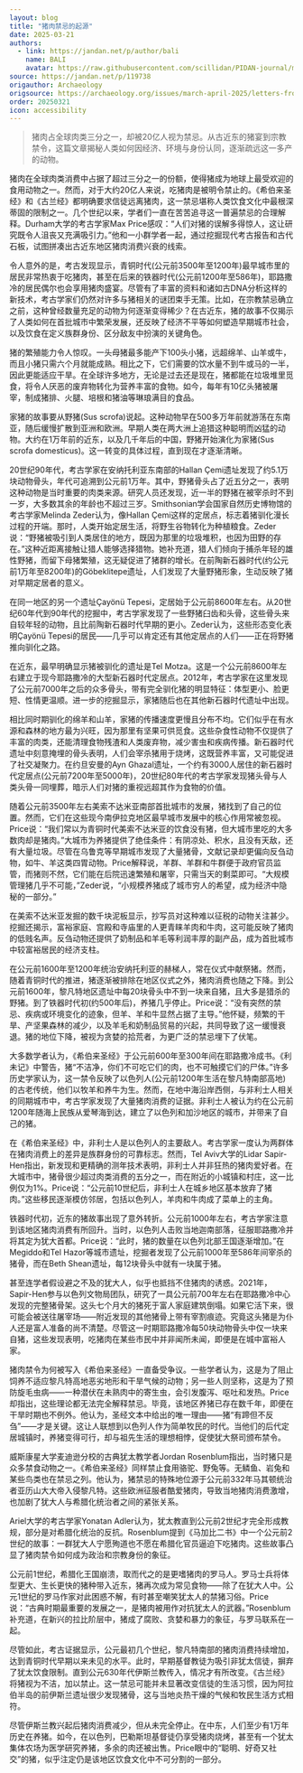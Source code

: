 ```yaml
---
layout: blog
title: "猪肉禁忌的起源"
date: 2025-03-21
authors:
  - link: https://jandan.net/p/author/bali
    name: BALI
    avatar: https://raw.githubusercontent.com/scillidan/PIDAN-journal/main/asset/yafa.png
source: https://jandan.net/p/119738
origauthor: Archaeology
origsource: https://archaeology.org/issues/march-april-2025/letters-from/on-the-origin-of-the-pork-taboo/
order: 20250321
icon: accessibility
---
```


> 猪肉占全球肉类三分之一，却被20亿人视为禁忌。从古近东的猪宴到宗教禁令，这篇文章揭秘人类如何因经济、环境与身份认同，逐渐疏远这一多产的动物。

猪肉在全球肉类消费中占据了超过三分之一的份额，使得猪成为地球上最受欢迎的食用动物之一。然而，对于大约20亿人来说，吃猪肉是被明令禁止的。《希伯来圣经》和《古兰经》都明确要求信徒远离猪肉，这一禁忌堪称人类饮食文化中最根深蒂固的限制之一。几个世纪以来，学者们一直在苦苦追寻这一普遍禁忌的合理解释。Durham大学的考古学家Max Price感叹：“人们对猪的误解多得惊人，这让研究既令人沮丧又充满吸引力。”他和一小群学者一起，通过挖掘现代考古报告和古代石板，试图拼凑出古近东地区猪肉消费兴衰的线索。

令人意外的是，考古发现显示，青铜时代(公元前3500年至1200年)最早城市里的居民非常热衷于吃猪肉，甚至在后来的铁器时代(公元前1200年至586年)，耶路撒冷的居民偶尔也会享用猪肉盛宴。尽管有了丰富的资料和诸如古DNA分析这样的新技术，考古学家们仍然对许多与猪相关的谜团束手无策。比如，在宗教禁忌确立之前，这种曾经数量充足的动物为何逐渐变得稀少？在古近东，猪的故事不仅揭示了人类如何在首批城市中繁荣发展，还反映了经济不平等如何塑造早期城市社会，以及饮食在定义族群身份、区分敌友中扮演的关键角色。

猪的繁殖能力令人惊叹。一头母猪最多能产下100头小猪，远超绵羊、山羊或牛，而且小猪只需六个月就能成熟。相比之下，它们需要的饮水量不到牛或马的一半，因此更能适应干旱。在全球许多地方，无论是过去还是现在，猪都能在垃圾堆里觅食，将令人厌恶的废弃物转化为营养丰富的食物。如今，每年有10亿头猪被屠宰，制成猪排、火腿、培根和猪油等琳琅满目的食品。

家猪的故事要从野猪(Sus scrofa)说起。这种动物早在500多万年前就游荡在东南亚，随后缓慢扩散到亚洲和欧洲。早期人类在两大洲上追猎这种聪明而凶猛的动物。大约在1万年前的近东，以及几千年后的中国，野猪开始演化为家猪(Sus scrofa domesticus)。这一转变的具体过程，直到现在才逐渐清晰。

20世纪90年代，考古学家在安纳托利亚东南部的Hallan Çemi遗址发现了约5.1万块动物骨头，年代可追溯到公元前1万年。其中，野猪骨头占了近五分之一，表明这种动物是当时重要的肉类来源。研究人员还发现，近一半的野猪在被宰杀时不到一岁，大多数其余的年龄也不超过三岁。Smithsonian学会国家自然历史博物馆的考古学家Melinda Zeder认为，像Hallan Çemi这样的定居点，标志着猪驯化漫长过程的开端。那时，人类开始定居生活，将野生谷物转化为种植粮食。Zeder说：“野猪被吸引到人类居住的地方，既因为那里的垃圾堆积，也因为田野的存在。”这种近距离接触让猎人能够选择猎物。她补充道，猎人们倾向于捕杀年轻的雄性野猪，而留下母猪繁殖，这无疑促进了猪群的增长。在前陶新石器时代(约公元前1万年至8200年)的Göbeklitepe遗址，人们发现了大量野猪形象，生动反映了猪对早期定居者的意义。

在同一地区的另一个遗址Çayönü Tepesi，定居始于公元前8600年左右。从20世纪60年代到90年代的挖掘中，考古学家发现了一些野猪臼齿和头骨，这些骨头来自较年轻的动物，且比前陶新石器时代早期的更小。Zeder认为，这些形态变化表明Çayönü Tepesi的居民——几乎可以肯定还有其他定居点的人们——正在将野猪推向驯化之路。

在近东，最早明确显示猪被驯化的遗址是Tel Motza。这是一个公元前8600年左右建立于现今耶路撒冷的大型新石器时代定居点。2012年，考古学家在这里发现了公元前7000年之后的众多骨头，带有完全驯化猪的明显特征：体型更小、脸更短、性情更温顺。进一步的挖掘显示，家猪随后也在其他新石器时代遗址中出现。

相比同时期驯化的绵羊和山羊，家猪的传播速度更慢且分布不均。它们似乎在有水源和森林的地方最为兴旺，因为那里有坚果可供觅食。这些杂食性动物不仅提供了丰富的肉类，还能清理食物残渣和人类废弃物，减少害虫和疾病传播。新石器时代遗址中刻意掩埋的骨头表明，人们会宰杀猪用于烧烤，这既营养丰富，又可能促进了社交凝聚力。在约旦安曼的Ayn Ghazal遗址，一个约有3000人居住的新石器时代定居点(公元前7200年至5000年)，20世纪80年代的考古学家发现猪头骨与人类头骨一同埋葬，暗示人们对猪的重视远超其作为食物的价值。

随着公元前3500年左右美索不达米亚南部首批城市的发展，猪找到了自己的位置。然而，它们在这些现今南伊拉克地区最早城市发展中的核心作用常被忽视。Price说：“我们常以为青铜时代美索不达米亚的饮食没有猪，但大城市里吃的大多数肉却是猪肉。”大城市为养猪提供了绝佳条件：有阴凉处、积水，且没有天敌，还有大量垃圾。尽管在乌鲁克等早期城市发现了大量猪骨，文献记录却更偏向反刍动物，如牛、羊这类四胃动物。Price解释说，羊群、羊群和牛群便于政府官员监管，而猪则不然，它们能在后院迅速繁殖和屠宰，只需当天的剩菜即可。“大规模管理猪几乎不可能，”Zeder说，“小规模养猪成了城市穷人的希望，成为经济中隐秘的一部分。”

在美索不达米亚发掘的数千块泥板显示，抄写员对这种难以征税的动物关注甚少。挖掘还揭示，富裕家庭、宫殿和寺庙里的人更青睐羊肉和牛肉，这可能反映了猪肉的低贱名声。反刍动物还提供了奶制品和羊毛等利润丰厚的副产品，成为首批城市中较富裕居民的经济支柱。

在公元前1600年至1200年统治安纳托利亚的赫梯人，常在仪式中献祭猪。然而，随着青铜时代的推进，猪逐渐被排除在地区仪式之外，猪肉消费也随之下降。到公元前1600年，黎凡特地区遗址中每20块骨头中不到一块来自猪，且大多是猎杀的野猪。到了铁器时代初(约500年后)，养猪几乎停止。Price说：“没有突然的禁忌、疾病或环境变化的迹象，但羊、羊和牛显然占据了主导。”他怀疑，频繁的干旱、产坚果森林的减少，以及羊毛和奶制品贸易的兴起，共同导致了这一缓慢衰退。猪的地位下降，被视为贪婪的拾荒者，为更广泛的禁忌埋下了伏笔。

大多数学者认为，《希伯来圣经》于公元前600年至300年间在耶路撒冷成书。《利未记》中警告，猪“不洁净，你们不可吃它们的肉，也不可触摸它们的尸体。”许多历史学家认为，这一禁令反映了以色列人(公元前1200年生活在黎凡特南部高地)的古老传统，他们以牧羊和养牛为生。然而，在地中海沿岸西侧，与非利士人相关的同期城市中，考古学家发现了大量猪肉消费的证据。非利士人被认为约在公元前1200年随海上民族从爱琴海到达，建立了以色列和加沙地区的城市，并带来了自己的猪。

在《希伯来圣经》中，非利士人是以色列人的主要敌人。考古学家一度认为两群体在猪肉消费上的差异是族群身份的可靠标志。然而，Tel Aviv大学的Lidar Sapir-Hen指出，新发现和更精确的测年技术表明，非利士人并非狂热的猪肉爱好者。在大城市中，猪骨很少超过肉类消费的五分之一，而在附近的小城镇和村庄，这一比例仅为1%。Price说：“公元前10世纪后，非利士人在城乡地区基本放弃了猪肉。”这些移民逐渐模仿邻居，包括以色列人，羊肉和牛肉成了菜单上的主角。

铁器时代初，近东的猪故事出现了意外转折。公元前1000年左右，考古学家注意到该地区猪肉消费有所回升。当时，以色列人击败当地迦南部落，征服耶路撒冷并将其定为犹大首都。Price说：“此时，猪的数量在以色列北部王国逐渐增加。”在Megiddo和Tel Hazor等城市遗址，挖掘者发现了公元前1000年至586年间宰杀的猪骨，而在Beth Shean遗址，每12块骨头中就有一块属于猪。

甚至连学者假设避之不及的犹大人，似乎也抵挡不住猪肉的诱惑。2021年，Sapir-Hen参与以色列文物局团队，研究了一具公元前700年左右在耶路撒冷中心发现的完整猪骨架。这头七个月大的猪死于富人家庭建筑倒塌。如果它活下来，很可能会被送往屠宰场——附近发现的其他猪骨上带有宰割痕迹。究竟这头猪是为仆人还是富人准备的尚不清楚。尽管这一时期耶路撒冷每50块动物骨头中仅一块来自猪，这些发现表明，吃猪肉在某些市民中并非闻所未闻，即便是在城中富裕人家。

猪肉禁令为何被写入《希伯来圣经》一直备受争议。一些学者认为，这是为了阻止饲养不适应黎凡特高地恶劣地形和干旱气候的动物；另一些人则坚称，这是为了预防旋毛虫病——一种潜伏在未熟肉中的寄生虫，会引发腹泻、呕吐和发热。Price却指出，这些理论都无法完全解释禁忌。毕竟，该地区养猪已存在数千年，即便在干旱时期也不例外。他认为，圣经文本中给出的唯一理由——猪“有蹄但不反刍”——才是关键。这让人联想到以色列人作为简单牧民的时代。当他们的后代定居城镇时，养猪变得可行，却与祖先生活的理想相悖，促使犹大祭司颁布禁令。

威斯康星大学麦迪逊分校的古典犹太教学者Jordan Rosenblum指出，当时猪只是众多禁食动物之一。《希伯来圣经》同样禁止食用骆驼、野兔等。无鳞鱼、岩兔和某些鸟类也在禁忌之列。他认为，猪禁忌的特殊地位源于公元前332年马其顿统治者亚历山大大帝入侵黎凡特。这些欧洲征服者酷爱猪肉，导致当地猪肉消费激增，也加剧了犹大人与希腊化统治者之间的紧张关系。

Ariel大学的考古学家Yonatan Adler认为，犹太教直到公元前2世纪才完全形成教规，部分是对希腊化统治的反抗。Rosenblum提到《马加比二书》中一个公元前2世纪的故事：一群犹大人宁愿殉道也不愿在希腊化官员逼迫下吃猪肉。这些故事凸显了猪肉禁令如何成为政治和宗教身份的象征。

公元前1世纪，希腊化王国崩溃，取而代之的是更嗜猪肉的罗马人。罗马士兵将体型更大、生长更快的猪种带入近东，猪再次成为常见食物——除了在犹大人中。公元1世纪的罗马作家对此困惑不解，有时甚至嘲笑犹太人的禁猪习俗。Price说：“古典时期最重要的发展之一，是猪肉被用作对抗犹太人的武器。”Rosenblum补充道，在新兴的拉比阶层中，猪成了腐败、贪婪和暴力的象征，与罗马联系在一起。

尽管如此，考古证据显示，公元最初几个世纪，黎凡特南部的猪肉消费持续增加，达到青铜时代早期以来未见的水平。此时，早期基督教徒为吸引非犹太信徒，摒弃了犹太饮食限制。直到公元630年代伊斯兰教传入，情况才有所改变。《古兰经》将猪视为不洁，加以禁止。这一禁忌可能并未显著改变信徒的生活习惯，因为阿拉伯半岛的前伊斯兰遗址很少发现猪骨，这与当地炎热干燥的气候和牧民生活方式相符。

尽管伊斯兰教兴起后猪肉消费减少，但从未完全停止。在中东，人们至少有1万年历史在养猪。如今，在以色列，巴勒斯坦基督徒仍享受猪肉烧烤，甚至有一个犹太集体农场为医学研究养猪，多余的肉还被出售。Price眼中的“聪明、好奇又社交”的猪，似乎注定仍是该地区饮食文化中不可分割的一部分。